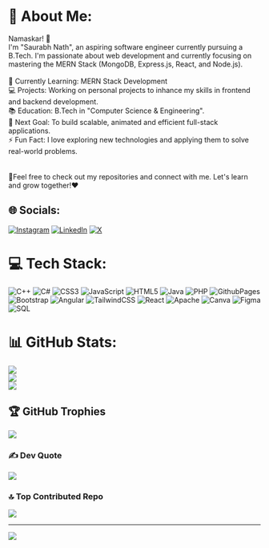 # 💫 About Me:
Namaskar!  👋<br>I'm "Saurabh Nath", an aspiring software engineer currently pursuing a B.Tech.  I'm passionate about web development and currently focusing on mastering the MERN Stack (MongoDB, Express.js, React, and Node.js).<br><br>🌱 Currently Learning: MERN Stack Development<br>💻 Projects: Working on personal projects to inhance my skills in frontend and backend development.<br>📚 Education: B.Tech in "Computer Science & Engineering".<br>🔭 Next Goal: To build scalable, animated and efficient full-stack applications.<br>⚡ Fun Fact: I love exploring new technologies and applying them to solve real-world problems.<br><br><br>🤝Feel free to check out my repositories and connect with me. Let's learn and grow together!❤️


## 🌐 Socials:
[![Instagram](https://img.shields.io/badge/Instagram-%23E4405F.svg?logo=Instagram&logoColor=white)](https://instagram.com/saurabhnath77) [![LinkedIn](https://img.shields.io/badge/LinkedIn-%230077B5.svg?logo=linkedin&logoColor=white)](https://linkedin.com/in/saurabh-nath-4164b3248) [![X](https://img.shields.io/badge/X-black.svg?logo=X&logoColor=white)](https://x.com/saurabhnath0) 

# 💻 Tech Stack:
![C++](https://img.shields.io/badge/c++-%2300599C.svg?style=for-the-badge&logo=c%2B%2B&logoColor=white) ![C#](https://img.shields.io/badge/c%23-%23239120.svg?style=for-the-badge&logo=csharp&logoColor=white) ![CSS3](https://img.shields.io/badge/css3-%231572B6.svg?style=for-the-badge&logo=css3&logoColor=white) ![JavaScript](https://img.shields.io/badge/javascript-%23323330.svg?style=for-the-badge&logo=javascript&logoColor=%23F7DF1E) ![HTML5](https://img.shields.io/badge/html5-%23E34F26.svg?style=for-the-badge&logo=html5&logoColor=white) ![Java](https://img.shields.io/badge/java-%23ED8B00.svg?style=for-the-badge&logo=openjdk&logoColor=white) ![PHP](https://img.shields.io/badge/php-%23777BB4.svg?style=for-the-badge&logo=php&logoColor=white) ![GithubPages](https://img.shields.io/badge/github%20pages-121013?style=for-the-badge&logo=github&logoColor=white) ![Bootstrap](https://img.shields.io/badge/bootstrap-%238511FA.svg?style=for-the-badge&logo=bootstrap&logoColor=white) ![Angular](https://img.shields.io/badge/angular-%23DD0031.svg?style=for-the-badge&logo=angular&logoColor=white) ![TailwindCSS](https://img.shields.io/badge/tailwindcss-%2338B2AC.svg?style=for-the-badge&logo=tailwind-css&logoColor=white) ![React](https://img.shields.io/badge/react-%2320232a.svg?style=for-the-badge&logo=react&logoColor=%2361DAFB) ![Apache](https://img.shields.io/badge/apache-%23D42029.svg?style=for-the-badge&logo=apache&logoColor=white) ![Canva](https://img.shields.io/badge/Canva-%2300C4CC.svg?style=for-the-badge&logo=Canva&logoColor=white) ![Figma](https://img.shields.io/badge/figma-%23F24E1E.svg?style=for-the-badge&logo=figma&logoColor=white) ![SQL](https://img.shields.io/badge/sql-%23F24E1E.svg?style=for-the-badge&logo=sql&logoColor=white)
# 📊 GitHub Stats:
![](https://github-readme-stats.vercel.app/api?username=saurabhnathofficial&theme=synthwave&hide_border=false&include_all_commits=true&count_private=true)<br/>
![](https://github-readme-streak-stats.herokuapp.com/?user=saurabhnathofficial&theme=synthwave&hide_border=false)<br/>
![](https://github-readme-stats.vercel.app/api/top-langs/?username=saurabhnathofficial&theme=synthwave&hide_border=false&include_all_commits=true&count_private=true&layout=compact)

## 🏆 GitHub Trophies
![](https://github-profile-trophy.vercel.app/?username=saurabhnathofficial&theme=radical&no-frame=false&no-bg=false&margin-w=4)

### ✍️ Dev Quote
![](https://quotes-github-readme.vercel.app/api?type=horizontal&theme=radical)

### 🔝 Top Contributed Repo
![](https://github-contributor-stats.vercel.app/api?username=saurabhnathofficial&limit=5&theme=dark&combine_all_yearly_contributions=true)

---
[![](https://visitcount.itsvg.in/api?id=saurabhnathofficial&icon=4&color=1)](https://visitcount.itsvg.in)

<!-- Proudly created with GPRM ( https://gprm.itsvg.in ) -->
